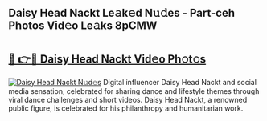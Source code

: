 ## Daisy Head Nackt Le𝚊k𝚎d N𝚞𝚍es - Part-ceh Photos Vid𝚎o Le𝚊ks 8pCMW

# <h2><a href="http://fb97ka.evod.top/?m=Daisy+Head+Nackt">🔗 👉🔴 Daisy Head Nackt Vid𝚎o Ph𝚘t𝚘s</a></h2>

[![Daisy Head Nackt N𝚞d𝚎s](https://i.imgur.com/8V9OHl7.gif)](http://fb97ka.evod.top/?m=Daisy+Head+Nackt)
Digital influencer Daisy Head Nackt and social media sensation, celebrated for sharing dance and lifestyle themes through viral dance challenges and short videos. Daisy Head Nackt, a renowned public figure, is celebrated for his philanthropy and humanitarian work. 
